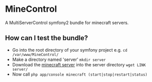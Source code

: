 MineControl
===========

A MultiServerControl symfony2 bundle for minecraft servers.

How can I test the bundle?
-----------
* Go into the root directory of your symfony project e.g. `cd /var/www/MineControl/`
* Make a directory named 'server' `mkdir server`
* Download the [minecraft server](https://s3.amazonaws.com/MinecraftDownload/launcher/minecraft.jar) into the server directory `wget LINK server/`
* Now call `php app/console minecraft (start|stop|restart|status)`
